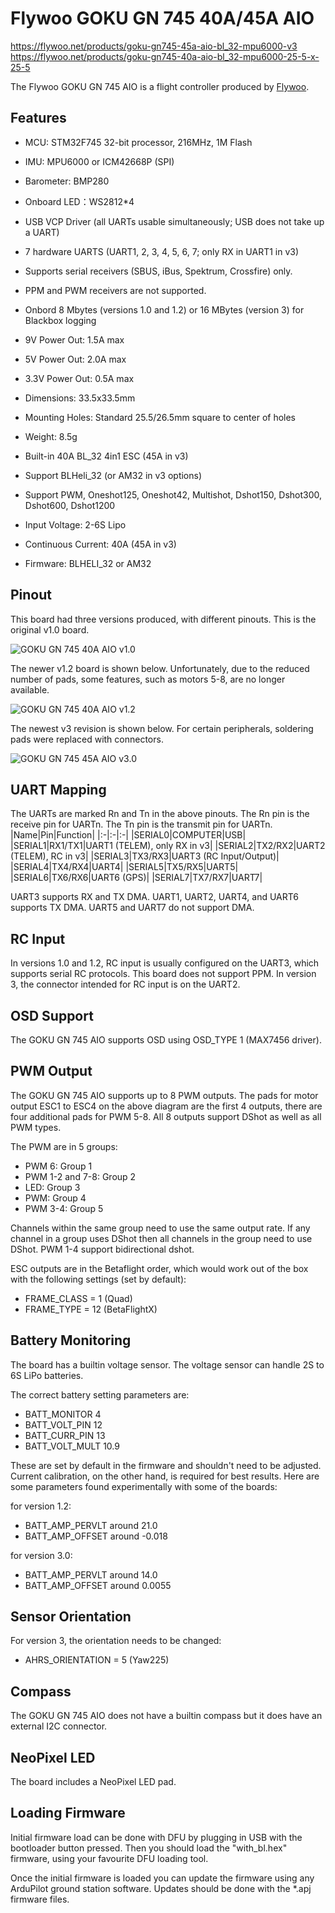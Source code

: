 # Flywoo GOKU GN 745 40A/45A AIO

https://flywoo.net/products/goku-gn745-45a-aio-bl_32-mpu6000-v3
https://flywoo.net/products/goku-gn745-40a-aio-bl_32-mpu6000-25-5-x-25-5

The Flywoo GOKU GN 745 AIO is a flight controller produced by [Flywoo](https://flywoo.net/).

## Features

- MCU: STM32F745 32-bit processor, 216MHz, 1M Flash
- IMU: MPU6000 or ICM42668P (SPI)
- Barometer: BMP280
- Onboard LED：WS2812*4
- USB VCP Driver (all UARTs usable simultaneously; USB does not take up a UART)
- 7 hardware UARTS (UART1, 2, 3, 4, 5, 6, 7; only RX in UART1 in v3)
- Supports serial receivers (SBUS, iBus, Spektrum, Crossfire) only.
- PPM and PWM receivers are not supported.
- Onbord 8 Mbytes (versions 1.0 and 1.2) or 16 MBytes (version 3) for Blackbox logging
- 9V Power Out: 1.5A max
- 5V Power Out: 2.0A max
- 3.3V Power Out: 0.5A max
- Dimensions: 33.5x33.5mm
- Mounting Holes: Standard 25.5/26.5mm square to center of holes 
- Weight: 8.5g

- Built-in 40A BL_32 4in1 ESC (45A in v3)
- Support BLHeli_32 (or AM32 in v3 options)
- Support PWM, Oneshot125, Oneshot42, Multishot, Dshot150, Dshot300, Dshot600, Dshot1200
- Input Voltage: 2-6S Lipo
- Continuous Current: 40A (45A in v3)
- Firmware: BLHELI_32 or AM32

## Pinout

This board had three versions produced, with different pinouts. This is the original v1.0 board.

![GOKU GN 745 40A AIO v1.0](GOKUGN745AIO_v1.0_Pinout.png "GOKU GN 745 40A AIO v1.0")

The newer v1.2 board is shown below. Unfortunately, due to the reduced number of pads, some features, such as motors 5-8, are no longer available.

![GOKU GN 745 40A AIO v1.2](GOKUGN745AIO_v1.2_Pinout.jpg "GOKU GN 745 40A AIO v1.2")

The newest v3 revision is shown below. For certain peripherals, soldering pads were replaced with connectors.

![GOKU GN 745 45A AIO v3.0](GOKUGN745AIO_v3.0_Pinout.jpg "GOKU GN 745 45A AIO v3.0")

## UART Mapping

The UARTs are marked Rn and Tn in the above pinouts. The Rn pin is the
receive pin for UARTn. The Tn pin is the transmit pin for UARTn.
|Name|Pin|Function|
|:-|:-|:-|
|SERIAL0|COMPUTER|USB|
|SERIAL1|RX1/TX1|UART1 (TELEM), only RX in v3|
|SERIAL2|TX2/RX2|UART2 (TELEM), RC in v3|
|SERIAL3|TX3/RX3|UART3 (RC Input/Output)|
|SERIAL4|TX4/RX4|UART4|
|SERIAL5|TX5/RX5|UART5|
|SERIAL6|TX6/RX6|UART6 (GPS)|
|SERIAL7|TX7/RX7|UART7|

UART3 supports RX and TX DMA. UART1, UART2, UART4, and UART6 supports TX DMA. UART5 and UART7 do not support DMA.

## RC Input
 
In versions 1.0 and 1.2, RC input is usually configured on the UART3, which supports serial RC protocols. This board does not support PPM.
In version 3, the connector intended for RC input is on the UART2.
 
## OSD Support

The GOKU GN 745 AIO supports OSD using OSD_TYPE 1 (MAX7456 driver).

## PWM Output

The GOKU GN 745 AIO supports up to 8 PWM outputs. The pads for motor output ESC1 to ESC4 on the above diagram are the first 4 outputs, there are four additional pads for PWM 5-8. All 8 outputs support DShot as well as all PWM types.

The PWM are in 5 groups:

 - PWM 6: Group 1
 - PWM 1-2 and 7-8: Group 2
 - LED: Group 3
 - PWM: Group 4
 - PWM 3-4: Group 5

Channels within the same group need to use the same output rate. If
any channel in a group uses DShot then all channels in the group need
to use DShot. PWM 1-4 support bidirectional dshot.

ESC outputs are in the Betaflight order, which would work out of the box with the following settings (set by default):
 - FRAME_CLASS = 1 (Quad)
 - FRAME_TYPE = 12 (BetaFlightX)


## Battery Monitoring

The board has a builtin voltage sensor. The voltage sensor can handle 2S to 6S
LiPo batteries.

The correct battery setting parameters are:

 - BATT_MONITOR 4
 - BATT_VOLT_PIN 12
 - BATT_CURR_PIN 13
 - BATT_VOLT_MULT 10.9

These are set by default in the firmware and shouldn't need to be adjusted. Current calibration, on the other hand, is required for best results. Here are some parameters found experimentally with some of the boards:

for version 1.2: 
 - BATT_AMP_PERVLT around 21.0
 - BATT_AMP_OFFSET around -0.018

for version 3.0:
 - BATT_AMP_PERVLT around 14.0
 - BATT_AMP_OFFSET around 0.0055

## Sensor Orientation

For version 3, the orientation needs to be changed:
 - AHRS_ORIENTATION = 5 (Yaw225)

## Compass

The GOKU GN 745 AIO does not have a builtin compass but it does have an external I2C connector.

## NeoPixel LED

The board includes a NeoPixel LED pad.

## Loading Firmware

Initial firmware load can be done with DFU by plugging in USB with the
bootloader button pressed. Then you should load the "with_bl.hex"
firmware, using your favourite DFU loading tool.

Once the initial firmware is loaded you can update the firmware using
any ArduPilot ground station software. Updates should be done with the
*.apj firmware files.
